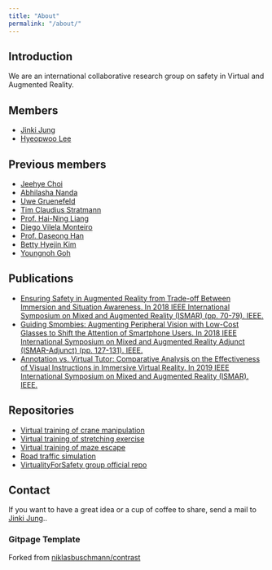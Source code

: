 ```yaml
---
title: "About"
permalink: "/about/"
---
```


## Introduction
We are an international collaborative research group on safety in Virtual and Augmented Reality.

## Members
 - [Jinki Jung](https://jinkijung.github.io/)
 - [Hyeopwoo Lee](https://www.researchgate.net/profile/Hyeopwoo_Lee)

## Previous members
  - [Jeehye Choi](https://www.researchgate.net/profile/Jeehye_Choi4)
  - [Abhilasha Nanda](https://www.researchgate.net/profile/Abhilasha_Nanda)
  - [Uwe Gruenefeld](https://uwe-gruenefeld.de/)
  - [Tim Claudius Stratmann](https://uol.de/en/media-informatics/team/tim-claudius-stratmann/)
  - [Prof. Hai-Ning Liang](https://www.xjtlu.edu.cn/en/departments/academic-departments/computer-science-and-software-engineering/staff/hai-ning-liang)
  - [Diego Vilela Monteiro](https://www.researchgate.net/profile/Diego_Monteiro3)
  - [Prof. Daseong Han](http://pro.handong.edu/dshan/)
  - [Betty Hyejin Kim](https://kr.linkedin.com/in/betty-kim/en)
  - [Youngnoh Goh](https://kr.linkedin.com/in/youngnohgoh)

## Publications
- [Ensuring Safety in Augmented Reality from Trade-off Between Immersion and Situation Awareness. In 2018 IEEE International Symposium on Mixed and Augmented Reality (ISMAR) (pp. 70-79). IEEE.](https://www.researchgate.net/publication/326343751_Ensuring_Safety_in_Augmented_Reality_from_Trade-off_Between_Immersion_and_Situation_Awareness)
- [Guiding Smombies: Augmenting Peripheral Vision with Low-Cost Glasses to Shift the Attention of Smartphone Users. In 2018 IEEE International Symposium on Mixed and Augmented Reality Adjunct (ISMAR-Adjunct) (pp. 127-131). IEEE.](https://www.researchgate.net/publication/326305306_Guiding_Smombies_Augmenting_Peripheral_Vision_with_Low-Cost_Glasses_to_Shift_the_Attention_of_Smartphone_Users)
- [Annotation vs. Virtual Tutor: Comparative Analysis on the Effectiveness of Visual Instructions in Immersive Virtual Reality. In 2019 IEEE International Symposium on Mixed and Augmented Reality (ISMAR). IEEE.](https://www.researchgate.net/publication/336592427_Annotation_vs_Virtual_Tutor_Comparative_Analysis_on_the_Effectiveness_of_Visual_Instructions_in_Immersive_Virtual_Reality)

## Repositories
- [Virtual training of crane manipulation](https://github.com/VirtualityForSafety/CraneManipulation3D)
- [Virtual training of stretching exercise](https://github.com/VirtualityForSafety/StretchingExercise3D)
- [Virtual training of maze escape](https://github.com/VirtualityForSafety/MazeEscape3D)
- [Road traffic simulation](https://github.com/VirtualityForSafety/RoadTrafficSimulation3D)
- [VirtualityForSafety group official repo](https://github.com/VirtualityForSafety)

## Contact
If you want to have a great idea or a cup of coffee to share, send a mail to [Jinki Jung](mailto:your.jinki.jung@gmail.com)..


### Gitpage Template

Forked from [niklasbuschmann/contrast](https://github.com/niklasbuschmann/contrast)
